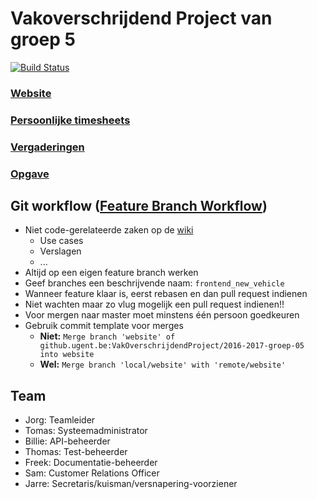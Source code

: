 # Vakoverschrijdend Project van groep 5
[![Build Status](https://vopro5.ugent.be/jenkins/buildStatus/icon?job=Deployment)](https://vopro5.ugent.be/jenkins/job/Deployment/)
### [Website](https://vopro5.ugent.be)
### [Persoonlijke timesheets](https://docs.google.com/spreadsheets/d/13IeYrYabPoF_jOV6B7rT37mbyNtSmx6vzdmhjrjOPnA/edit)
### [Vergaderingen](https://github.ugent.be/VakOverschrijdendProject/2016-2017-groep-05/wiki/Verslagen)
### [Opgave](https://github.ugent.be/pages/VakOverschrijdendProject/algemeen/)
## Git workflow ([Feature Branch Workflow](https://www.atlassian.com/git/tutorials/comparing-workflows#feature-branch-workflow))

* Niet code-gerelateerde zaken op de [wiki](https://github.ugent.be/VakOverschrijdendProject/2016-2017-groep-05/wiki)
    - Use cases
    - Verslagen
    - ...
* Altijd op een eigen feature branch werken 
* Geef branches een beschrijvende naam: `frontend_new_vehicle`
* Wanneer feature klaar is, eerst rebasen en dan pull request indienen
* Niet wachten maar zo vlug mogelijk een pull request indienen!!
* Voor mergen naar master moet minstens één persoon goedkeuren
* Gebruik commit template voor merges
    * **Niet:**   `Merge branch 'website' of github.ugent.be:VakOverschrijdendProject/2016-2017-groep-05 into website`
    * **Wel:**    `Merge branch 'local/website' with 'remote/website'`

## Team
* Jorg:   Teamleider
* Tomas:  Systeemadministrator
* Billie: API-beheerder
* Thomas: Test-beheerder
* Freek:  Documentatie-beheerder
* Sam:    Customer Relations Officer
* Jarre:  Secretaris/kuisman/versnapering-voorziener
